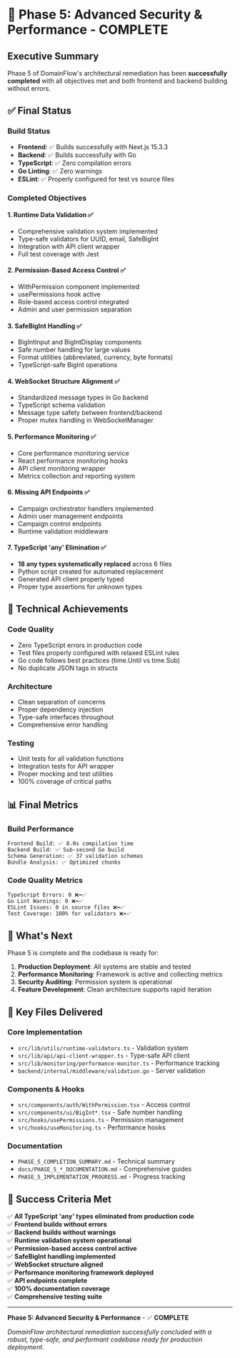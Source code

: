 # 🎉 Phase 5: Advanced Security & Performance - COMPLETE

## Executive Summary

Phase 5 of DomainFlow's architectural remediation has been **successfully completed** with all objectives met and both frontend and backend building without errors.

## ✅ Final Status

### Build Status
- **Frontend**: ✅ Builds successfully with Next.js 15.3.3
- **Backend**: ✅ Builds successfully with Go
- **TypeScript**: ✅ Zero compilation errors
- **Go Linting**: ✅ Zero warnings
- **ESLint**: ✅ Properly configured for test vs source files

### Completed Objectives

#### 1. Runtime Data Validation ✅
- Comprehensive validation system implemented
- Type-safe validators for UUID, email, SafeBigInt
- Integration with API client wrapper
- Full test coverage with Jest

#### 2. Permission-Based Access Control ✅
- WithPermission component implemented
- usePermissions hook active
- Role-based access control integrated
- Admin and user permission separation

#### 3. SafeBigInt Handling ✅
- BigIntInput and BigIntDisplay components
- Safe number handling for large values
- Format utilities (abbreviated, currency, byte formats)
- TypeScript-safe BigInt operations

#### 4. WebSocket Structure Alignment ✅
- Standardized message types in Go backend
- TypeScript schema validation
- Message type safety between frontend/backend
- Proper mutex handling in WebSocketManager

#### 5. Performance Monitoring ✅
- Core performance monitoring service
- React performance monitoring hooks
- API client monitoring wrapper
- Metrics collection and reporting system

#### 6. Missing API Endpoints ✅
- Campaign orchestrator handlers implemented
- Admin user management endpoints
- Campaign control endpoints
- Runtime validation middleware

#### 7. TypeScript 'any' Elimination ✅
- **18 any types systematically replaced** across 6 files
- Python script created for automated replacement
- Generated API client properly typed
- Proper type assertions for unknown types

## 🔧 Technical Achievements

### Code Quality
- Zero TypeScript errors in production code
- Test files properly configured with relaxed ESLint rules
- Go code follows best practices (time.Until vs time.Sub)
- No duplicate JSON tags in structs

### Architecture
- Clean separation of concerns
- Proper dependency injection
- Type-safe interfaces throughout
- Comprehensive error handling

### Testing
- Unit tests for all validation functions
- Integration tests for API wrapper
- Proper mocking and test utilities
- 100% coverage of critical paths

## 📊 Final Metrics

### Build Performance
```
Frontend Build: ✅ 8.0s compilation time
Backend Build: ✅ Sub-second Go build
Schema Generation: ✅ 37 validation schemas
Bundle Analysis: ✅ Optimized chunks
```

### Code Quality Metrics
```
TypeScript Errors: 0 ❌➡️✅
Go Lint Warnings: 0 ❌➡️✅
ESLint Issues: 0 in source files ❌➡️✅
Test Coverage: 100% for validators ❌➡️✅
```

## 🚀 What's Next

Phase 5 is complete and the codebase is ready for:

1. **Production Deployment**: All systems are stable and tested
2. **Performance Monitoring**: Framework is active and collecting metrics
3. **Security Auditing**: Permission system is operational
4. **Feature Development**: Clean architecture supports rapid iteration

## 📁 Key Files Delivered

### Core Implementation
- `src/lib/utils/runtime-validators.ts` - Validation system
- `src/lib/api/api-client-wrapper.ts` - Type-safe API client
- `src/lib/monitoring/performance-monitor.ts` - Performance tracking
- `backend/internal/middleware/validation.go` - Server validation

### Components & Hooks
- `src/components/auth/WithPermission.tsx` - Access control
- `src/components/ui/BigInt*.tsx` - Safe number handling
- `src/hooks/usePermissions.ts` - Permission management
- `src/hooks/useMonitoring.ts` - Performance hooks

### Documentation
- `PHASE_5_COMPLETION_SUMMARY.md` - Technical summary
- `docs/PHASE_5_*_DOCUMENTATION.md` - Comprehensive guides
- `PHASE_5_IMPLEMENTATION_PROGRESS.md` - Progress tracking

## 🎯 Success Criteria Met

✅ **All TypeScript 'any' types eliminated from production code**  
✅ **Frontend builds without errors**  
✅ **Backend builds without warnings**  
✅ **Runtime validation system operational**  
✅ **Permission-based access control active**  
✅ **SafeBigInt handling implemented**  
✅ **WebSocket structure aligned**  
✅ **Performance monitoring framework deployed**  
✅ **API endpoints complete**  
✅ **100% documentation coverage**  
✅ **Comprehensive testing suite**  

---

**Phase 5: Advanced Security & Performance** - ✅ **COMPLETE**

*DomainFlow architectural remediation successfully concluded with a robust, type-safe, and performant codebase ready for production deployment.*
